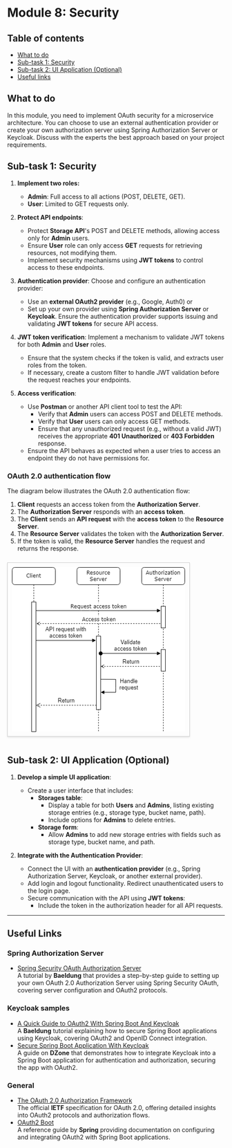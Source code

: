 # Module 8: Security

## Table of contents

- [What to do](#what-to-do)
- [Sub-task 1: Security](#sub-task-1-security)
- [Sub-task 2: UI Application (Optional)](#sub-task-2-ui-application-optional)
- [Useful links](#useful-links)

## What to do

In this module, you need to implement OAuth security for a microservice architecture. You can choose to use an external
authentication provider or create your own authorization server using Spring Authorization Server or Keycloak. Discuss
with the experts the best approach based on your project requirements.


## Sub-task 1: Security

1. **Implement two roles:**
    - **Admin**: Full access to all actions (POST, DELETE, GET).
    - **User**: Limited to GET requests only.

2. **Protect API endpoints**:
    - Protect **Storage API**'s POST and DELETE methods, allowing access only for **Admin** users.
    - Ensure **User** role can only access **GET** requests for retrieving resources, not modifying them.
    - Implement security mechanisms using **JWT tokens** to control access to these endpoints.

3. **Authentication provider**:
   Choose and configure an authentication provider:
    - Use an **external OAuth2 provider** (e.g., Google, Auth0) or
    - Set up your own provider using **Spring Authorization Server** or **Keycloak**.
      Ensure the authentication provider supports issuing and validating **JWT tokens** for secure API access.

4. **JWT token verification**:
   Implement a mechanism to validate JWT tokens for both **Admin** and **User** roles.
    - Ensure that the system checks if the token is valid, and extracts user roles from the token.
    - If necessary, create a custom filter to handle JWT validation before the request reaches your endpoints.

5. **Access verification**:
    - Use **Postman** or another API client tool to test the API:
        - Verify that **Admin** users can access POST and DELETE methods.
        - Verify that **User** users can only access GET methods.
        - Ensure that any unauthorized request (e.g., without a valid JWT) receives the appropriate **401 Unauthorized**
          or **403 Forbidden** response.
    - Ensure the API behaves as expected when a user tries to access an endpoint they do not have permissions for.


### OAuth 2.0 authentication flow

The diagram below illustrates the OAuth 2.0 authentication flow:

1. **Client** requests an access token from the **Authorization Server**.
2. The **Authorization Server** responds with an **access token**.
3. The **Client** sends an **API request** with the **access token** to the **Resource Server**.
4. The **Resource Server** validates the token with the **Authorization Server**.
5. If the token is valid, the **Resource Server** handles the request and returns the response.

<img src="images/security_sequence_diagram.png" width="401" style="border: 1px solid #ccc; padding: 10px; margin: 10px 0; box-shadow: 0 2px 4px rgba(0, 0, 0, 0.1); display: inline-block;" alt="OAuth 2.0 Authentication Flow"/>


## Sub-task 2: UI Application (Optional)

1. **Develop a simple UI application**:
    - Create a user interface that includes:
        - **Storages table**:
            - Display a table for both **Users** and **Admins**, listing existing storage entries (e.g., storage type,
              bucket name, path).
            - Include options for **Admins** to delete entries.
        - **Storage form**:
            - Allow **Admins** to add new storage entries with fields such as storage type, bucket name, and path.

2. **Integrate with the Authentication Provider**:
    - Connect the UI with an **authentication provider** (e.g., Spring Authorization Server, Keycloak, or another
      external provider).
    - Add login and logout functionality. Redirect unauthenticated users to the login page.
    - Secure communication with the API using **JWT tokens**:
        - Include the token in the authorization header for all API requests.

---

## Useful Links

### **Spring Authorization Server**
- [Spring Security OAuth Authorization Server](https://www.baeldung.com/spring-security-oauth-auth-server)  
  A tutorial by **Baeldung** that provides a step-by-step guide to setting up your own OAuth 2.0 Authorization Server using Spring Security OAuth, covering server configuration and OAuth2 protocols.

### **Keycloak samples**
- [A Quick Guide to OAuth2 With Spring Boot And Keycloak](https://www.baeldung.com/spring-boot-keycloak)  
  A **Baeldung** tutorial explaining how to secure Spring Boot applications using Keycloak, covering OAuth2 and OpenID Connect integration.
- [Secure Spring Boot Application With Keycloak](https://dzone.com/articles/secure-spring-boot-application-with-keycloak)  
  A guide on **DZone** that demonstrates how to integrate Keycloak into a Spring Boot application for authentication and authorization, securing the app with OAuth2.

### **General**
- [The OAuth 2.0 Authorization Framework](https://datatracker.ietf.org/doc/html/rfc6749)  
  The official **IETF** specification for OAuth 2.0, offering detailed insights into OAuth2 protocols and authorization flows.
- [OAuth2 Boot](https://docs.spring.io/spring-security-oauth2-boot/docs/current/reference/html5/)  
  A reference guide by **Spring** providing documentation on configuring and integrating OAuth2 with Spring Boot applications.
